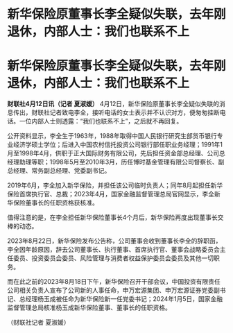 # 新华保险原董事长李全疑似失联，去年刚退休，内部人士：我们也联系不上

# 新华保险原董事长李全疑似失联，去年刚退休，内部人士：我们也联系不上

**财联社4月12日讯（记者 夏淑媛）**
4月12日，新华保险原董事长李全疑似失联的消息传出，财联社记者致电李全，接听电话的女士表示并不认识对方，便匆匆挂断电话。一位内部人士则透露：“我们也联系不上”，之后就不再回复。

公开资料显示，李全生于1963年，1988年取得中国人民银行研究生部货币银行专业经济学硕士学位；后进入中国农村信托投资公司银行部任职业务经理；1991年1月至1998年4月，供职于正大国际财务有限公司，先后担任资金部总经理、公司总经理助理等职；1998年5月至2010年3月，历任博时基金管理有限公司督察长、副总经理、常务副总经理、党委副书记。

2019年6月，李全加入新华保险，并担任该公司临时负责人；同年8月起担任新华保险首席执行官、总裁；2023年4月，国家金融监督管理总局官网显示，李全新华保险董事长的任职资格获核准。

值得注意的是，在李全担任新华保险董事长4个月后，新华保险再度出现董事长交棒的动态。

2023年8月22日，新华保险发布公告称，公司董事会收到董事长李全的辞职函，李全因年龄原因，辞去公司董事长、执行董事、首席执行官、董事会战略委员会主任委员、投资委员会委员、风险管理与消费者权益保护委员会委员及其他一切职务。

而在此之前的2023年8月18日下午，新华保险召开干部会议，中国投资有限责任公司相关负责人宣布了公司新的人事任命，申万宏源集团、申万宏源证券党委副书记、总经理杨玉成被任命为新华保险新一任党委书记；2024年1月5日，国家金融监督管理总局核准杨玉成新华保险董事、董事长的任职资格。

（财联社记者 夏淑媛）

